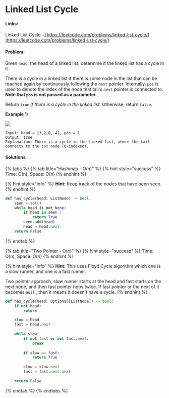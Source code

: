 # Linked List Cycle

#### Links:

Linked List Cycle -[ ](https://leetcode.com/problems/maximum-subarray/)[https://leetcode.com/problems/linked-list-cycle/](https://leetcode.com/problems/linked-list-cycle/)

#### Problem:

Given `head`, the head of a linked list, determine if the linked list has a cycle in it.

There is a cycle in a linked list if there is some node in the list that can be reached again by continuously following the `next` pointer. Internally, `pos` is used to denote the index of the node that tail's `next` pointer is connected to. **Note that `pos` is not passed as a parameter**.

Return `true` _if there is a cycle in the linked list_. Otherwise, return `false`.

**Example 1:**

![](https://assets.leetcode.com/uploads/2018/12/07/circularlinkedlist.png)

```
Input: head = [3,2,0,-4], pos = 1
Output: true
Explanation: There is a cycle in the linked list, where the tail connects to the 1st node (0-indexed).
```

#### Solutions

{% tabs %}
{% tab title="Hashmap - O(n)" %}
{% hint style="success" %}
Time: O(n), Space: O(n)
{% endhint %}

{% hint style="info" %}
**Hint:** Keep track of the nodes that have been seen.
{% endhint %}

```python
def has_cycle(head: ListNode) -> bool:
    seen = set()
    while head is not None:
        if head in seen :
            return True
        seen.add(head)
        head = head.next
    return False
```
{% endtab %}

{% tab title="Two Pointer - O(n)" %}
{% hint style="success" %}
Time: O(n), Space: O(n)
{% endhint %}

{% hint style="info" %}
**Hint:** This uses Floyd Cycle algorithm which one is a slow runner, and one is a fast runner.

Two pointer approach, slow runner starts at the head and fast starts on the next node, and then fast pointer hops twice. If fast pointer or the next of it becomes `null` , then it means it doesn't have a cycle.
{% endhint %}

```python
def has_cycle(head: Optional[ListNode]) -> bool:
    if not head:
        return

    slow = head
    fast = head.next
    
    while slow:
        if not fast or not fast.next:
            break
        
        if slow == fast:
            return True
        
        slow = slow.next
        fast = fast.next.next
        
    return False
```
{% endtab %}
{% endtabs %}
